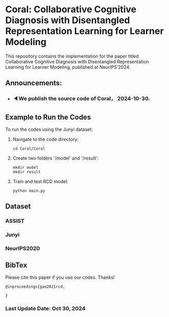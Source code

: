 # Coral: Collaborative Cognitive Diagnosis with Disentangled Representation Learning for Learner Modeling

This repository contains the implementation for the paper titled Collaborative Cognitive Diagnosis with Disentangled Representation Learning for Learner Modeling, published at NeurIPS'2024.

Announcements:
--
- ### 🔈We publish the source code of Coral， 2024-10-30. 

## Example to Run the Codes
To run the codes using the Junyi dataset:
1. Navigate to the code directory:
   ```
   cd Coral/Coral
   ```
2. Create two folders '/model' and '/result':
   ```
   mkdir model
   mkdir result
   ```

3. Train and test RCD model:
   ```
   python main.py
   ```

## Dataset
### ASSIST
### Junyi
### NeurIPS2020

## BibTex
Please cite this paper if you use our codes. Thanks!

```
@inproceedings{gao2021rcd,

}
```

### Last Update Date: Oct 30, 2024
